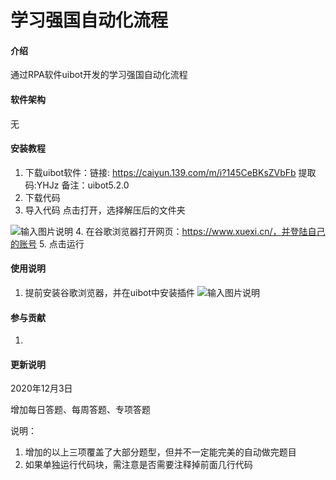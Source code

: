 # 学习强国自动化流程

#### 介绍
通过RPA软件uibot开发的学习强国自动化流程

#### 软件架构
无


#### 安装教程

1.  下载uibot软件：链接: https://caiyun.139.com/m/i?145CeBKsZVbFb  提取码:YHJz  备注：uibot5.2.0
2.  下载代码
3.  导入代码
点击打开，选择解压后的文件夹

![输入图片说明](https://images.gitee.com/uploads/images/2020/1222/183525_c9562225_1158926.png "屏幕截图.png")
4.  在谷歌浏览器打开网页：https://www.xuexi.cn/，并登陆自己的账号
5.  点击运行

#### 使用说明

1.  提前安装谷歌浏览器，并在uibot中安装插件
![输入图片说明](https://images.gitee.com/uploads/images/2020/1206/173556_46d715c6_1158926.png "屏幕截图.png")

#### 参与贡献

1.  

#### 更新说明

2020年12月3日

增加每日答题、每周答题、专项答题

说明：

1. 增加的以上三项覆盖了大部分题型，但并不一定能完美的自动做完题目
2. 如果单独运行代码块，需注意是否需要注释掉前面几行代码





